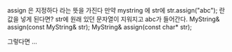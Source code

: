 assign 은 지정하다 라는 뜻을 가진다
만약
mystring 에 str에
str.assign("abc");
란 값을 넣게 된다면?
str에 원래 있던 문자열이 지워지고 abc가 들어간다.
MyString& assign(const MyString& str);
MyString& assign(const char\* str);

그렇다면
...
